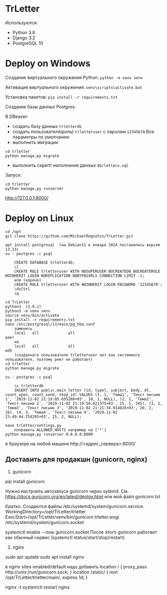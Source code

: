 # TrLetter

Используются:
- Python 3.8
- Django 3.2
- PostgreSQL 10


Deploy on Windows
=================

Создание виртуального окружения Python:
`python -m venv venv`

Активация виртуального окружения:
`venv\scripts\activate.bat`

Установка пакетов:
`pip install -r requirements.txt`

Создание базы данных Postgres:

В DBeaver:
- создать базу данных `trletterdb`
- создать пользователя(роль) `trletteruser` с паролем `12345678`
Все параметры по умолчанию
- выполнить миграции
```
cd trletter
python manage.py migrate
```
- выполнить скрипт наполнения данных `db/letters.sql`


Запуск:
```
cd trletter
python manage.py runserver
```

http://127.0.0.1:8000/


Deploy on Linux
===============

```
cd /opt
git clone https://github.com/MichaelRogozhin/TrLetter.git

apt install postgresql  (на Debian11 в январе 2024 поставилась версия 13.13)
su - postgres -c psql

    CREATE DATABASE trletterdb;
    \l
    CREATE ROLE trletteruser WITH NOSUPERUSER NOCREATEDB NOCREATEROLE NOINHERIT LOGIN NOREPLICATION NOBYPASSRLS CONNECTION LIMIT -1;
    или (короче)
    CREATE ROLE trletteruser WITH NOINHERIT LOGIN PASSWORD '12345678';
    \du[S+]
    \q

cd TrLetter
python3  (3.9.2)
python3 -m venv venv
source venv/bin/activate
pip install -r requirements.txt
nano /etc/postgresql/13/main/pg_hba.conf
    заменить
    local   all             all                                     peer
    на
    local   all             all                                     md5
    (созданного пользователя trletteruser нет как системного пользователя, поэтому peer не работает)
cd trletter
python manage.py migrate

su - postgres -c psql

    \c trletterdb
    INSERT INTO public.main_letter (id, typel, subject, body, dt, count_open, count_send, shop_id) VALUES (1, 1, 'Тема1', 'Текст письма 1', '2019-11-02 21:19:05.655288+03', 10, 1, NULL), (2, 1, 'Тема2', 'Текст письма 2', '2019-11-02 21:19:59.621375+03', 15, 1, 345), (3, 2, 'Тема3', 'Текст письма 3', '2019-11-02 21:21:34.914826+03', 20, 2, 26), (4, 3, 'Тема4', 'Текст письма 4', '2019-11-02 23:49:44.754295+03', 25, 2, NULL);

nano trletter/settings.py
    поправить ALLOWED_HOSTS например на ['*']
python manage.py runserver 0.0.0.0:8000
```

в браузере на любой машине
http://<адрес_сервера>:8000/


Доставить для продакшн (gunicorn, nginx)
----------------------------------------

1) gunicorn

pip install gunicorn

Нужно настроить автозапуск gunicorn через sytemd.
См. https://docs.gunicorn.org/en/latest/deploy.html или мой файл gunicorn.txt

Кратко. Создаются файлы
/etc/systemd/system/gunicorn.service
    WorkingDirectory=/opt/TrLetter/trletter
    ExecStart=/opt/TrLetter/venv/bin/gunicorn trletter.wsgi
/etc/systemd/system/gunicorn.socket

systemctl enable --now gunicorn.socket
После этого gunicorn работает как обычный сервис (systemctl status/start/stop/restart)

2) nginx

sudo apt update
sudo apt install nginx


в nginx sites-enabled/default надо добавить
        location / {
            proxy_pass http://unix:/run/gunicorn.sock;
        }
        location /static/ {
            root /opt/TrLetter/trletter/main/;
            expires 1d;
        }

nginx -t
systemctl restart nginx
